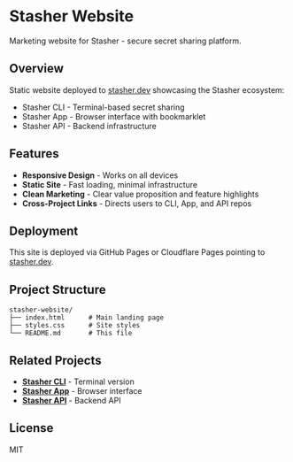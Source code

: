 # Stasher Website

Marketing website for Stasher - secure secret sharing platform.

## Overview

Static website deployed to [stasher.dev](https://stasher.dev) showcasing the Stasher ecosystem:
- Stasher CLI - Terminal-based secret sharing
- Stasher App - Browser interface with bookmarklet
- Stasher API - Backend infrastructure

## Features

- **Responsive Design** - Works on all devices
- **Static Site** - Fast loading, minimal infrastructure
- **Clean Marketing** - Clear value proposition and feature highlights
- **Cross-Project Links** - Directs users to CLI, App, and API repos

## Deployment

This site is deployed via GitHub Pages or Cloudflare Pages pointing to [stasher.dev](https://stasher.dev).

## Project Structure

```
stasher-website/
├── index.html      # Main landing page
├── styles.css      # Site styles
└── README.md       # This file
```

## Related Projects

- **[Stasher CLI](https://github.com/stasher-dev/stasher-cli)** - Terminal version
- **[Stasher App](https://github.com/stasher-dev/stasher-app)** - Browser interface  
- **[Stasher API](https://github.com/stasher-dev/stasher-api)** - Backend API

## License

MIT